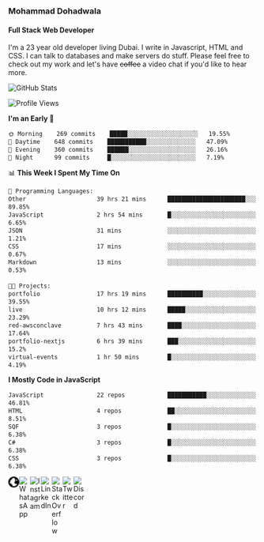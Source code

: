 ### Mohammad Dohadwala

#### Full Stack Web Developer

I'm a 23 year old developer living Dubai. I write in Javascript, HTML and CSS. I can talk to databases and make servers do stuff. Please feel free to check out my work and let's have ~~coffee~~ a video chat if you'd like to hear more.

![GitHub Stats][stats]

<!--START_SECTION:waka-->
![Profile Views](http://img.shields.io/badge/Profile%20Views-0-blue)

**I'm an Early 🐤** 

```text
🌞 Morning    269 commits    █████░░░░░░░░░░░░░░░░░░░░   19.55% 
🌆 Daytime    648 commits    ███████████░░░░░░░░░░░░░░   47.09% 
🌃 Evening    360 commits    ██████░░░░░░░░░░░░░░░░░░░   26.16% 
🌙 Night      99 commits     █░░░░░░░░░░░░░░░░░░░░░░░░   7.19%

```


📊 **This Week I Spent My Time On** 

```text
💬 Programming Languages: 
Other                    39 hrs 21 mins      ██████████████████████░░░   89.85% 
JavaScript               2 hrs 54 mins       █░░░░░░░░░░░░░░░░░░░░░░░░   6.65% 
JSON                     31 mins             ░░░░░░░░░░░░░░░░░░░░░░░░░   1.21% 
CSS                      17 mins             ░░░░░░░░░░░░░░░░░░░░░░░░░   0.67% 
Markdown                 13 mins             ░░░░░░░░░░░░░░░░░░░░░░░░░   0.53%

🐱‍💻 Projects: 
portfolio                17 hrs 19 mins      ██████████░░░░░░░░░░░░░░░   39.55% 
live                     10 hrs 12 mins      █████░░░░░░░░░░░░░░░░░░░░   23.29% 
red-awsconclave          7 hrs 43 mins       ████░░░░░░░░░░░░░░░░░░░░░   17.64% 
portfolio-nextjs         6 hrs 39 mins       ███░░░░░░░░░░░░░░░░░░░░░░   15.2% 
virtual-events           1 hr 50 mins        █░░░░░░░░░░░░░░░░░░░░░░░░   4.19%

```

**I Mostly Code in JavaScript** 

```text
JavaScript               22 repos            ███████████░░░░░░░░░░░░░░   46.81% 
HTML                     4 repos             ██░░░░░░░░░░░░░░░░░░░░░░░   8.51% 
SQF                      3 repos             █░░░░░░░░░░░░░░░░░░░░░░░░   6.38% 
C#                       3 repos             █░░░░░░░░░░░░░░░░░░░░░░░░   6.38% 
CSS                      3 repos             █░░░░░░░░░░░░░░░░░░░░░░░░   6.38%

```



<!--END_SECTION:waka-->

[<img align="left" alt="dohad.dev" width="22px" src="https://raw.githubusercontent.com/iconic/open-iconic/master/svg/globe.svg" />][website]
[<img align="left" alt="WhatsApp" width="22px" src="https://cdn.jsdelivr.net/npm/simple-icons@v3/icons/whatsapp.svg" />][whatsapp]
[<img align="left" alt="Instagram" width="22px" src="https://cdn.jsdelivr.net/npm/simple-icons@v3/icons/instagram.svg" />][instagram]
[<img align="left" alt="LinkedIn" width="22px" src="https://cdn.jsdelivr.net/npm/simple-icons@v3/icons/linkedin.svg" />][linkedin]
[<img align="left" alt="Stack Overflow" width="22px" src="https://cdn.jsdelivr.net/npm/simple-icons@v3/icons/stackoverflow.svg" />][stackoverflow]
[<img align="left" alt="Twitter" width="22px" src="https://cdn.jsdelivr.net/npm/simple-icons@v3/icons/twitter.svg" />][twitter]
[<img align="left" alt="Discord" width="22px" src="https://cdn.jsdelivr.net/npm/simple-icons@v3/icons/discord.svg" />][discord]

[website]: https://dohad.dev
[whatsapp]: https://wa.me/971552328372
[instagram]: https://www.instagram.com/mohammad.dohad
[linkedin]: https://www.linkedin.com/in/mohammaddohad
[stackoverflow]: https://stackoverflow.com/users/5008677
[twitter]: https://twitter.com/mohammaddohad
[discord]: https://discord.gg/fap7gWy
[stats]: https://github-readme-stats.vercel.app/api?username=Gr8z&show_icons=true&count_private=true&hide_title=true&hide_rank=true
